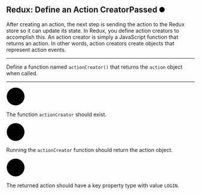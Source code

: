 <div><h2 class="text-center challenge-title">Redux: Define an Action Creator<span class="sr-only">Passed</span><svg height="50" viewBox="0 0 200 200" width="50" xmlns="http://www.w3.org/2000/svg" style="height: 15px; width: 15px; margin-left: 5px;"><g><title>Passed</title><circle cx="100" cy="99" fill="var(--primary-color)" r="95" stroke="var(--primary-color)" stroke-dasharray="null" stroke-linecap="null" stroke-linejoin="null"></circle><rect fill="var(--primary-background)" height="30" stroke="var(--primary-background)" stroke-dasharray="null" stroke-linecap="null" stroke-linejoin="null" transform="rotate(-45, 120, 106.321)" width="128.85878" x="55.57059" y="91.32089"></rect><rect fill="var(--primary-background)" height="30" stroke="var(--primary-background)" stroke-dasharray="null" stroke-linecap="null" stroke-linejoin="null" transform="rotate(45, 66.75, 123.75)" width="80.66548" x="26.41726" y="108.75"></rect></g></svg></h2><div class="challenge-instructions redux"><div><section id="description">
<p>After creating an action, the next step is sending the action to the Redux store so it can update its state. In Redux, you define action creators to accomplish this. An action creator is simply a JavaScript function that returns an action. In other words, action creators create objects that represent action events.</p></section></div><hr><div><section id="instructions">
<p>Define a function named <code>actionCreator()</code> that returns the <code>action</code> object when called.</p></section></div><hr></div></div>

<div class="challenge-test-suite"><div aria-label="Waiting - <p>The function actionCreator should exist.</p>" class="test-result"><div class="test-status-icon"><svg height="50" viewBox="0 0 200 200" width="50" xmlns="http://www.w3.org/2000/svg"><g><title>Initial</title><circle cx="100" cy="99" fill="var(--primary-color)" r="95" stroke="var(--primary-color)" stroke-dasharray="null" stroke-linecap="null" stroke-linejoin="null"></circle><svg height="200" viewBox="-13 -12 50 50" width="200" xmlns="http://www.w3.org/2000/svg"><path d="M8 1c0-.552.448-1 1-1h6c.553 0 1 .448 1 1s-.447 1-1 1h-6c-.552 0-1-.448-1-1zm13 20.554c0 1.284-1.023 2.446-2.424 2.446h-13.153c-1.4 0-2.423-1.162-2.423-2.445 0-.35.076-.709.242-1.057l3.743-7.856c1.04-2.186 2.015-4.581 2.015-7.007v-1.635h2l-.006 2c-.087 2.623-1.09 5.092-1.973 7h3.682l4.377 9h1.496c.309 0 .52-.342.377-.644l-3.743-7.854c-1.046-2.197-2.12-4.791-2.21-7.502v-2h2v1.635c0 2.426.975 4.82 2.016 7.006l3.743 7.856c.165.348.241.707.241 1.057zm-12-1.054c0-.829-.671-1.5-1.5-1.5s-1.5.671-1.5 1.5.671 1.5 1.5 1.5 1.5-.671 1.5-1.5zm2-3.5c0-.553-.448-1-1-1-.553 0-1 .447-1 1s.447 1 1 1c.552 0 1-.447 1-1zm3 3c0-.552-.448-1-1-1s-1 .448-1 1 .448 1 1 1 1-.448 1-1z" fill="var(--primary-background)"></path></svg></g></svg></div><div aria-hidden="true" class="test-output" xs="10"><p>The function <code>actionCreator</code> should exist.</p></div></div><div aria-label="Waiting - <p>Running the actionCreator function should return the action object.</p>" class="test-result"><div class="test-status-icon"><svg height="50" viewBox="0 0 200 200" width="50" xmlns="http://www.w3.org/2000/svg"><g><title>Initial</title><circle cx="100" cy="99" fill="var(--primary-color)" r="95" stroke="var(--primary-color)" stroke-dasharray="null" stroke-linecap="null" stroke-linejoin="null"></circle><svg height="200" viewBox="-13 -12 50 50" width="200" xmlns="http://www.w3.org/2000/svg"><path d="M8 1c0-.552.448-1 1-1h6c.553 0 1 .448 1 1s-.447 1-1 1h-6c-.552 0-1-.448-1-1zm13 20.554c0 1.284-1.023 2.446-2.424 2.446h-13.153c-1.4 0-2.423-1.162-2.423-2.445 0-.35.076-.709.242-1.057l3.743-7.856c1.04-2.186 2.015-4.581 2.015-7.007v-1.635h2l-.006 2c-.087 2.623-1.09 5.092-1.973 7h3.682l4.377 9h1.496c.309 0 .52-.342.377-.644l-3.743-7.854c-1.046-2.197-2.12-4.791-2.21-7.502v-2h2v1.635c0 2.426.975 4.82 2.016 7.006l3.743 7.856c.165.348.241.707.241 1.057zm-12-1.054c0-.829-.671-1.5-1.5-1.5s-1.5.671-1.5 1.5.671 1.5 1.5 1.5 1.5-.671 1.5-1.5zm2-3.5c0-.553-.448-1-1-1-.553 0-1 .447-1 1s.447 1 1 1c.552 0 1-.447 1-1zm3 3c0-.552-.448-1-1-1s-1 .448-1 1 .448 1 1 1 1-.448 1-1z" fill="var(--primary-background)"></path></svg></g></svg></div><div aria-hidden="true" class="test-output" xs="10"><p>Running the <code>actionCreator</code> function should return the action object.</p></div></div><div aria-label="Waiting - <p>The returned action should have a key property type with value LOGIN.</p>" class="test-result"><div class="test-status-icon"><svg height="50" viewBox="0 0 200 200" width="50" xmlns="http://www.w3.org/2000/svg"><g><title>Initial</title><circle cx="100" cy="99" fill="var(--primary-color)" r="95" stroke="var(--primary-color)" stroke-dasharray="null" stroke-linecap="null" stroke-linejoin="null"></circle><svg height="200" viewBox="-13 -12 50 50" width="200" xmlns="http://www.w3.org/2000/svg"><path d="M8 1c0-.552.448-1 1-1h6c.553 0 1 .448 1 1s-.447 1-1 1h-6c-.552 0-1-.448-1-1zm13 20.554c0 1.284-1.023 2.446-2.424 2.446h-13.153c-1.4 0-2.423-1.162-2.423-2.445 0-.35.076-.709.242-1.057l3.743-7.856c1.04-2.186 2.015-4.581 2.015-7.007v-1.635h2l-.006 2c-.087 2.623-1.09 5.092-1.973 7h3.682l4.377 9h1.496c.309 0 .52-.342.377-.644l-3.743-7.854c-1.046-2.197-2.12-4.791-2.21-7.502v-2h2v1.635c0 2.426.975 4.82 2.016 7.006l3.743 7.856c.165.348.241.707.241 1.057zm-12-1.054c0-.829-.671-1.5-1.5-1.5s-1.5.671-1.5 1.5.671 1.5 1.5 1.5 1.5-.671 1.5-1.5zm2-3.5c0-.553-.448-1-1-1-.553 0-1 .447-1 1s.447 1 1 1c.552 0 1-.447 1-1zm3 3c0-.552-.448-1-1-1s-1 .448-1 1 .448 1 1 1 1-.448 1-1z" fill="var(--primary-background)"></path></svg></g></svg></div><div aria-hidden="true" class="test-output" xs="10"><p>The returned action should have a key property type with value <code>LOGIN</code>.</p></div></div></div>
